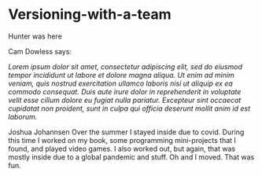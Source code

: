 # Versioning-with-a-team
Hunter was here


Cam Dowless says:

  *Lorem ipsum dolor sit amet, consectetur adipiscing elit, sed do eiusmod tempor incididunt ut labore et dolore magna aliqua. Ut enim ad minim veniam, quis nostrud exercitation ullamco laboris nisi ut aliquip ex ea commodo consequat. Duis aute irure dolor in reprehenderit in voluptate velit esse cillum dolore eu fugiat nulla pariatur. Excepteur sint occaecat cupidatat non proident, sunt in culpa qui officia deserunt mollit anim id est laborum.*
  

Joshua Johannsen
  Over the summer I stayed inside due to covid. During this time I worked on my book, some programming mini-projects that I found, and played video games. I also worked out, but again, that was mostly inside due to a global pandemic and stuff. Oh and I moved. That was fun. 